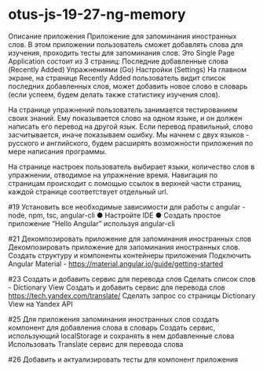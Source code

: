 # otus-js-19-27-ng-memory

Описание приложения
Приложение для запоминания иностранных слов. В этом приложении пользователь сможет добавлять слова для изучения, проходить тесты для запоминания слов. Это Single Page Application состоит из 3 страниц:
Последние добавленные слова (Recently Added)
Упражнениями (Go)
Настройки (Settings)
На главном экране, на странице Recently Added пользователь видит список последних добавленных слов, может добавить новое слово в словарь (если успеем, будем делать также статистику изучения слов).

На странице упражнений пользователь занимается тестированием своих знаний. Ему показывается слово на одном языке, и он должен написать его перевод на другой язык. Если перевод правильный, слово засчитывается, иначе показываем ошибку. Мы начнем с двух языков - русского и английского, будем расширять возможности приложения по мере написания программы.

На странице настроек пользователь выбирает языки, количество слов в упражнении, отводимое на упражнение время.
Навигация по страницам происходит с помощью ссылок в верхней части страниц, каждой странице соответствует отдельный url.

#19 Установить все необходимые зависимости для
    работы с angular - node, npm, tsc, angular-cli
    ●
    Настройте IDE
    ●
    Создать простое приложение “Hello Angular”
    используя angular-cli

#21 Декомпозировать приложение для запоминания иностранных слов
    Декомпозировать приложение для запоминания иностранных слов. Создать структуру и компоненты контейнеры приложения
    Подключить Angular Material - https://material.angular.io/guide/getting-started

#23 Создать и добавить сервис для перевода слов
    Сделать список слов - Dictionary View Создать и добавить сервис для перевода слов https://tech.yandex.com/translate/ Сделать запрос со страницы Dictionary View на Yandex API

#25 Для приложения запоминания иностранных слов
создать компонент для добавления слова в словарь
 Создать сервис, использующий localStorage и сохранять в нем добавленные слова
 Использовать Translate сервис для перевода слова

#26 Добавить и актуализировать тесты для компонент приложения
